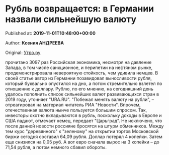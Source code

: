 
# Рубль возвращается: в Германии назвали сильнейшую валюту

Published at: **2019-11-01T10:48:00+00:00**

Author: **Ксения АНДРЕЕВА**

Original: [Утро.ру](https://utro.ru/economics/2019/11/01/1422965.shtml)

прочитано 3097 раз
Российская экономика, несмотря на давление Запада, в том числе санкционное, и перипетии на нефтяном рынке, продемонстрировала невероятную стойкость, чем удивила немцев. В своей статье автор из Германии позавидовал выносливости рубля, который буквально опустился на дно, а потом стремительно взлетел по отношению к доллару.
Рублю, по его мнению, на сегодняшний день удалось пополнить список сильнейших валют развивающихся стран в 2019 году, уточняет "URA.RU".
"Побежал менять валюту на рубли", – отреагировал на материал читатель РИА "Новости".
Впрочем, отечественная валюта нынче пользуется большим спросом. Так, инвесторы охотно вкладываются в рубль, поскольку доходы в Европе и США падают, отмечает немец, передает "Царьград".
Не исключено, что после данной новости россияне бросятся на штурм обменников. Между тем курс "деревянного" к "зеленому" на открытии торгов Московской биржи сегодня составил 64,09 рубля. Доллар потерял 4 копейки. Затем еще снизился на 0,05 руб. А вот евро сначала вырос на 3 копейки – до 71,54 рубля, а потом немного сбавил обороты.
